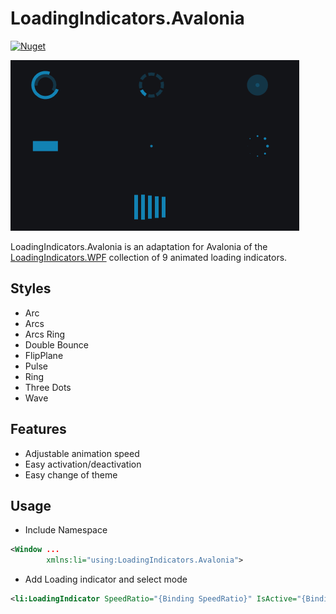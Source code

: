 # LoadingIndicators.Avalonia
[![Nuget](https://img.shields.io/nuget/v/LoadingIndicators.Avalonia)](https://www.nuget.org/packages/LoadingIndicators.Avalonia)

![Demo](./.github/demo.gif)

LoadingIndicators.Avalonia is an adaptation for Avalonia of the [LoadingIndicators.WPF](https://github.com/zeluisping/LoadingIndicators.WPF) collection of 9 animated loading indicators.

## Styles
- Arc
- Arcs
- Arcs Ring
- Double Bounce
- FlipPlane
- Pulse
- Ring
- Three Dots
- Wave

## Features
- Adjustable animation speed
- Easy activation/deactivation
- Easy change of theme

## Usage
- Include Namespace
```xml
<Window ...
        xmlns:li="using:LoadingIndicators.Avalonia">
```
- Add Loading indicator and select mode
```xml
<li:LoadingIndicator SpeedRatio="{Binding SpeedRatio}" IsActive="{Binding IsArcsActive}" Mode="Arcs" />
```
